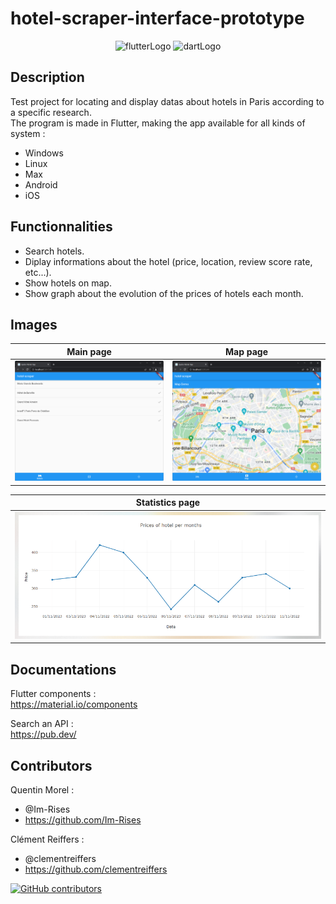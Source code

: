 # hotel-scraper-interface-prototype

<p align="center">
  <img src="https://img.shields.io/badge/Flutter-02569B?style=for-the-badge&logo=flutter&logoColor=white" alt="flutterLogo" style="height:50px;">
  <img src="https://img.shields.io/badge/Dart-0175C2?style=for-the-badge&logo=dart&logoColor=white" alt="dartLogo" style="height:50px;">
</p>

## Description

Test project for locating and display datas about hotels in Paris according to a specific research.  
The program is made in Flutter, making the app available for all kinds of system :

- Windows
- Linux
- Max
- Android
- iOS

## Functionnalities

- Search hotels.
- Diplay informations about the hotel (price, location, review score rate, etc...).
- Show hotels on map.
- Show graph about the evolution of the prices of hotels each month.

## Images

| Main page                          | Map page                           |
|------------------------------------|------------------------------------|
| ![Image1](Readme_files/image1.png) | ![Image2](Readme_files/image2.png) |

| Statistics page                    |
|------------------------------------|
| ![Image3](Readme_files/image3.png) |

## Documentations

Flutter components :  
<https://material.io/components>

Search an API :  
<https://pub.dev/>

## Contributors

Quentin Morel :

- @Im-Rises
- <https://github.com/Im-Rises>

Clément Reiffers :

- @clementreiffers
- <https://github.com/clementreiffers>

[![GitHub contributors](https://contrib.rocks/image?repo=Im-Rises/hotel-scraper-interface-prototype)](https://github.com/Im-Rises/hotel-scraper-interface-prototype/graphs/contributors)